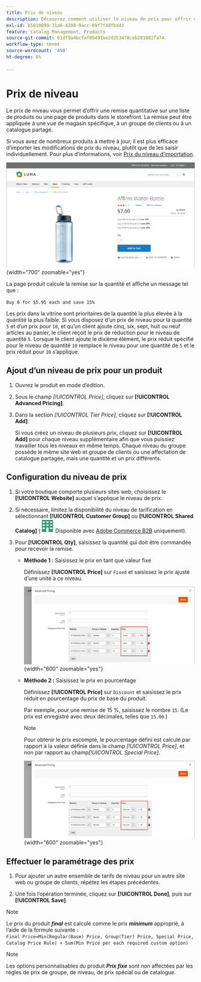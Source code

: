```yaml
---
title: Prix de niveau
description: Découvrez comment utiliser le niveau de prix pour offrir une remise quantitative à partir d’une liste de produits ou d’une page de produits.
exl-id: b5810899-31a6-4288-9acc-09f7f4dfbd43
feature: Catalog Management, Products
source-git-commit: 61df9a4bcfaf09491ae2d353478ceb281082fa74
workflow-type: tm+mt
source-wordcount: '458'
ht-degree: 0%

---
```


# Prix de niveau

Le prix de niveau vous permet d’offrir une remise quantitative sur une liste de produits ou une page de produits dans le storefront. La remise peut être appliquée à une vue de magasin spécifique, à un groupe de clients ou à un catalogue partagé.

Si vous avez de nombreux produits à mettre à jour, il est plus efficace d’importer les modifications de prix du niveau, plutôt que de les saisir individuellement. Pour plus d’informations, voir [Prix du niveau d’importation](../systems/data-import-price-tier.md).

![&#x200B; Prix de niveau sur une page de produit storefront](./assets/product-price-tier-storefront.png){width="700" zoomable="yes"}

La page produit calcule la remise sur la quantité et affiche un message tel que :

`Buy 6 for $5.95 each and save 15%`

Les prix dans la vitrine sont prioritaires de la quantité la plus élevée à la quantité la plus faible. Si vous disposez d’un prix de niveau pour la quantité `5` et d’un prix pour `10`, et qu’un client ajoute cinq, six, sept, huit ou neuf articles au panier, le client reçoit le prix de réduction pour le niveau de quantité `5`. Lorsque le client ajoute le dixième élément, le prix réduit spécifié pour le niveau de quantité `10` remplace le niveau pour une quantité de `5` et le prix réduit pour `10` s’applique.

## Ajout d’un niveau de prix pour un produit

1. Ouvrez le produit en mode d’édition.

1. Sous le champ _[!UICONTROL Price]_, cliquez sur **[!UICONTROL Advanced Pricing]**.

1. Dans la section _[!UICONTROL Tier Price]_, cliquez sur **[!UICONTROL Add]**.

   Si vous créez un niveau de plusieurs prix, cliquez sur **[!UICONTROL Add]** pour chaque niveau supplémentaire afin que vous puissiez travailler tous les niveaux en même temps. Chaque niveau du groupe possède le même site web et groupe de clients ou une affectation de catalogue partagée, mais une quantité et un prix différents.

## Configuration du niveau de prix

1. Si votre boutique comporte plusieurs sites web, choisissez le **[!UICONTROL Website]** auquel s’applique le niveau de prix.

1. Si nécessaire, limitez la disponibilité du niveau de tarification en sélectionnant **[!UICONTROL Customer Group]** ou **[!UICONTROL Shared Catalog]** (![Adobe Commerce B2B](../assets/b2b.svg) Disponible avec [Adobe Commerce B2B](./b2b/../introduction.md) uniquement).

1. Pour **[!UICONTROL Qty]**, saisissez la quantité qui doit être commandée pour recevoir la remise.

   - **Méthode 1 :** Saisissez le prix en tant que valeur fixe

     Définissez **[!UICONTROL Price]** sur `Fixed` et saisissez le prix ajusté d’une unité à ce niveau.

     ![Prix de niveau en tant que montant fixe](./assets/product-price-tier-fixed.png){width="600" zoomable="yes"}

   - **Méthode 2 :** Saisissez le prix en pourcentage

     Définissez **[!UICONTROL Price]** sur `Discount` et saisissez le prix réduit en pourcentage du prix de base du produit.

     Par exemple, pour une remise de 15 %, saisissez le nombre `15`. (Le prix est enregistré avec deux décimales, telles que `15.00`.)

     >[!NOTE]
     >
     >Pour obtenir le prix escompté, le pourcentage défini est calculé par rapport à la valeur définie dans le champ _[!UICONTROL Price]_, et non par rapport au champ&#x200B;_[!UICONTROL Special Price]_.

     ![Prix de niveau en pourcentage](./assets/product-price-tier-discount.png){width="600" zoomable="yes"}

## Effectuer le paramétrage des prix

1. Pour ajouter un autre ensemble de tarifs de niveau pour un autre site web ou groupe de clients, répétez les étapes précédentes.

1. Une fois l’opération terminée, cliquez sur **[!UICONTROL Done]**, puis sur **[!UICONTROL Save]**.

>[!NOTE]
>
>Le prix du produit **_final_** est calculé comme le prix **_minimum_** approprié, à l’aide de la formule suivante : <br/>`Final Price=Min(Regular(Base) Price, Group(Tier) Price, Special Price, Catalog Price Rule) + Sum(Min Price per each required custom option)`

>[!NOTE]
>
>Les options personnalisables du produit **_Prix fixe_** sont _non_ affectées par les règles de prix de groupe, de niveau, de prix spécial ou de catalogue.
